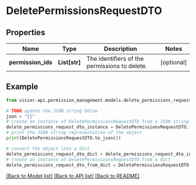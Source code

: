 # DeletePermissionsRequestDTO


## Properties

Name | Type | Description | Notes
------------ | ------------- | ------------- | -------------
**permission_ids** | **List[str]** | The identifiers of the permissions to delete. | [optional] 

## Example

```python
from visier.api.permission_management.models.delete_permissions_request_dto import DeletePermissionsRequestDTO

# TODO update the JSON string below
json = "{}"
# create an instance of DeletePermissionsRequestDTO from a JSON string
delete_permissions_request_dto_instance = DeletePermissionsRequestDTO.from_json(json)
# print the JSON string representation of the object
print(DeletePermissionsRequestDTO.to_json())

# convert the object into a dict
delete_permissions_request_dto_dict = delete_permissions_request_dto_instance.to_dict()
# create an instance of DeletePermissionsRequestDTO from a dict
delete_permissions_request_dto_from_dict = DeletePermissionsRequestDTO.from_dict(delete_permissions_request_dto_dict)
```
[[Back to Model list]](../README.md#documentation-for-models) [[Back to API list]](../README.md#documentation-for-api-endpoints) [[Back to README]](../README.md)


